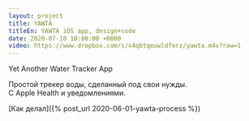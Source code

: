 ```yaml
---
layout: project
title: YAWTA
titleEn: YAWTA iOS app, design+code
date: 2020-07-10 10:00:00 +0000
video: https://www.dropbox.com/s/x4qbtqeuwldferz/yawta.m4v?raw=1
---
```


<span class="mark">Yet Another Water Tracker App</span>

Простой трекер воды, сделанный под свои нужды.  
С Apple Health и уведомлениями.  

[Как делал]({% post_url 2020-06-01-yawta-process %})


